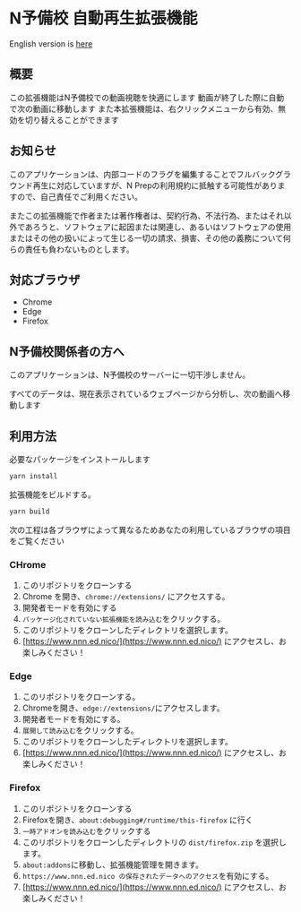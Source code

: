 # N予備校 自動再生拡張機能

English version is [here](README.md)

## 概要

この拡張機能はN予備校での動画視聴を快適にします
動画が終了した際に自動で次の動画に移動します
また本拡張機能は、右クリックメニューから有効、無効を切り替えることができます

## お知らせ

このアプリケーションは、内部コードのフラグを編集することでフルバックグラウンド再生に対応していますが、N Prepの利用規約に抵触する可能性がありますので、自己責任でご利用ください。

またこの拡張機能で作者または著作権者は、契約行為、不法行為、またはそれ以外であろうと、ソフトウェアに起因または関連し、あるいはソフトウェアの使用またはその他の扱いによって生じる一切の請求、損害、その他の義務について何らの責任も負わないものとします。

## 対応ブラウザ

- Chrome
- Edge
- Firefox

## N予備校関係者の方へ

このアプリケーションは、N予備校のサーバーに一切干渉しません。

すべてのデータは、現在表示されているウェブページから分析し、次の動画へ移動します

## 利用方法

必要なパッケージをインストールします

```bash
yarn install
```

拡張機能をビルドする。

```bash
yarn build
```

次の工程は各ブラウザによって異なるためあなたの利用しているブラウザの項目をご覧ください

### CHrome

1. このリポジトリをクローンする
2. Chrome を開き、`chrome://extensions/` にアクセスする。
3. 開発者モードを有効にする
4. `パッケージ化されていない拡張機能を読み込む`をクリックする。
5. このリポジトリをクローンしたディレクトリを選択します。
6. [https://www.nnn.ed.nico/](https://www.nnn.ed.nico/) にアクセスし、お楽しみください！

### Edge

1. このリポジトリをクローンする。
2. Chromeを開き、`edge://extensions/`にアクセスします。
3. 開発者モードを有効にする。
4. `展開して読み込む`をクリックする。
5. このリポジトリをクローンしたディレクトリを選択します。
6. [https://www.nnn.ed.nico/](https://www.nnn.ed.nico/) にアクセスし、お楽しみください！

### Firefox

1. このリポジトリをクローンする
2. Firefoxを開き、`about:debugging#/runtime/this-firefox` に行く
3. `一時アドオンを読み込む`をクリックする
4. このリポジトリをクローンしたディレクトリの `dist/firefox.zip` を選択します。
5. `about:addons`に移動し、拡張機能管理を開きます。
6. `https://www.nnn.ed.nico の保存されたデータへのアクセス`を有効にする。
7. [https://www.nnn.ed.nico/](https://www.nnn.ed.nico/) にアクセスし、お楽しみください！
